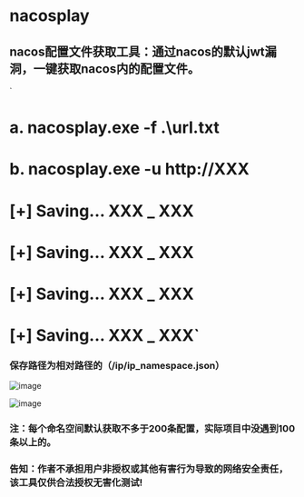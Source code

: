 # nacosplay
## nacos配置文件获取工具：通过nacos的默认jwt漏洞，一键获取nacos内的配置文件。
` 
# a. nacosplay.exe -f .\url.txt
# b. nacosplay.exe -u http://XXX
# [+] Saving... XXX _ XXX
# [+] Saving... XXX _ XXX
# [+] Saving... XXX _ XXX
# [+] Saving... XXX _ XXX`
### 保存路径为相对路径的（/ip/ip_namespace.json）

![image](https://github.com/qianbenhyu/nacosplay/assets/32768810/c800c59c-c4a1-463c-9d6f-fa4cf88d7193)


![image](https://github.com/qianbenhyu/nacosplay/assets/32768810/e4c208d6-bb77-464f-b388-29dcf1e551fa)

### 注：每个命名空间默认获取不多于200条配置，实际项目中没遇到100条以上的。
### 告知：作者不承担用户非授权或其他有害行为导致的网络安全责任，该工具仅供合法授权无害化测试!
